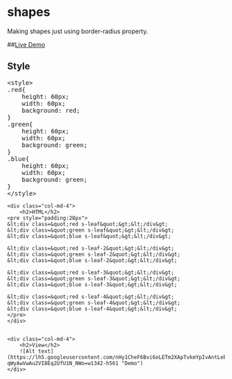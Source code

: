 # shapes
Making shapes just using border-radius property. 

##[Live Demo](http://zafree.github.io/shapes/)

<div id="usage">
	<div class="col-md-4">
		<h2>Style</h2>
<pre>
&lt;style&gt; 
.red{	
	height: 60px; 
	width: 60px; 
	background: red;
} 
.green{	
	height: 60px; 
	width: 60px; 
	background: green;
} 
.blue{	
	height: 60px; 
	width: 60px; 
	background: green;
} 
&lt;/style&gt; 
</pre>
	</div> 

	<div class="col-md-4">
		<h2>HTML</h2>
	<pre style="padding:28px">
	&lt;div class=&quot;red s-leaf&quot;&gt;&lt;/div&gt;
	&lt;div class=&quot;green s-leaf&quot;&gt;&lt;/div&gt;
	&lt;div class=&quot;blue s-leaf&quot;&gt;&lt;/div&gt;

	&lt;div class=&quot;red s-leaf-2&quot;&gt;&lt;/div&gt;
	&lt;div class=&quot;green s-leaf-2&quot;&gt;&lt;/div&gt;
	&lt;div class=&quot;blue s-leaf-2&quot;&gt;&lt;/div&gt;

	&lt;div class=&quot;red s-leaf-3&quot;&gt;&lt;/div&gt;
	&lt;div class=&quot;green s-leaf-3&quot;&gt;&lt;/div&gt;
	&lt;div class=&quot;blue s-leaf-3&quot;&gt;&lt;/div&gt;

	&lt;div class=&quot;red s-leaf-4&quot;&gt;&lt;/div&gt;
	&lt;div class=&quot;green s-leaf-4&quot;&gt;&lt;/div&gt;
	&lt;div class=&quot;blue s-leaf-4&quot;&gt;&lt;/div&gt;
	</pre>
	</div> 


	<div class="col-md-4">
		<h2>View</h2>
		![Alt text](https://lh5.googleusercontent.com/nHy1CheF6Bvi6oLETm2XApTvkmYpIvAntLebg7NpsZ_olkTJ1XoPb-qWyAwVwAu2VI8Eq2UfU1N_NWo=w1342-h561 "Demo")
	</div> 
</div> 
